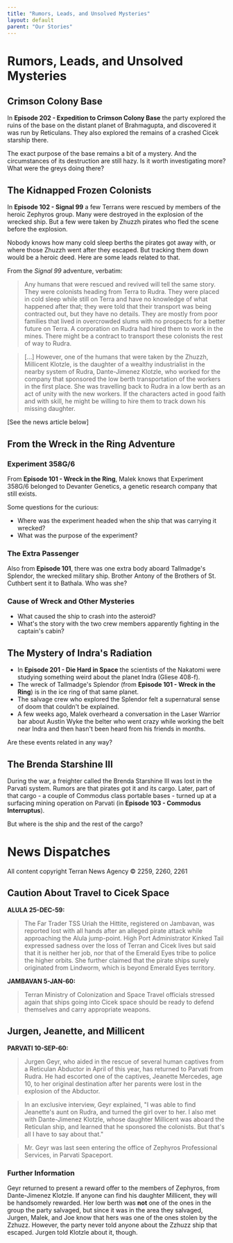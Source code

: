 ```yaml
---
title: "Rumors, Leads, and Unsolved Mysteries"
layout: default
parent: "Our Stories"
---
```


# Rumors, Leads, and Unsolved Mysteries


## Crimson Colony Base

In **Episode 202 - Expedition to Crimson Colony Base** the party explored the ruins of the base on the distant planet of Brahmagupta, and discovered it was run by Reticulans. They also explored the remains of a crashed Cicek starship there.

The exact purpose of the base remains a bit of a mystery. And the circumstances of its destruction are still hazy. Is it worth investigating more? What were the greys doing there?


## The Kidnapped Frozen Colonists

In **Episode 102 - Signal 99** a few Terrans were rescued by members of the heroic Zephyros group. Many were destroyed in the explosion of the wrecked ship. But a few were taken by Zhuzzh pirates who fled the scene before the explosion.

Nobody knows how many cold sleep berths the pirates got away with, or where those Zhuzzh went after they escaped. But tracking them down would be a heroic deed. Here are some leads related to that.

From the *Signal 99* adventure, verbatim:

> Any humans that were rescued and revived will tell the same story. They were colonists heading from Terra to Rudra. They were placed in cold sleep while still on Terra and have no knowledge of what happened after that; they were told that their transport was being contracted out, but they have no details. They are mostly from poor families that lived in overcrowded slums with no prospects for a better future on Terra. A corporation on Rudra had hired them to work in the mines. There might be a contract to transport these colonists the rest of way to Rudra.


> [...] However, one of the humans that were taken by the Zhuzzh, Millicent Klotzle, is the daughter of a wealthy industrialist in the nearby system of Rudra, Dante-Jimenez Klotzle, who worked for the company that sponsored the low berth transportation of the workers in the first place. She was travelling back to Rudra in a low berth as an act of unity with the new workers. If the characters acted in good faith and with skill, he might be willing to hire them to track down his missing daughter.

[See the news article below]

## From the Wreck in the Ring Adventure

### Experiment 358G/6

From **Episode 101 - Wreck in the Ring**, Malek knows that Experiment 358G/6 belonged to Devanter Genetics, a genetic research company that still exists.

Some questions for the curious:

* Where was the experiment headed when the ship that was carrying it wrecked?
* What was the purpose of the experiment?

### The Extra Passenger

Also from **Episode 101**, there was one extra body aboard Tallmadge's Splendor, the wrecked military ship. Brother Antony of the Brothers of St. Cuthbert sent it to Bathala. Who was she?

### Cause of Wreck and Other Mysteries

* What caused the ship to crash into the asteroid?
* What's the story with the two crew members apparently fighting in the captain's cabin?

## The Mystery of Indra's Radiation

* In **Episode 201 - Die Hard in Space** the scientists of the Nakatomi were studying something weird about the planet Indra (Gliese 408-f).
* The wreck of Tallmadge's Splendor (from **Episode 101 - Wreck in the Ring**) is in the ice ring of that same planet.
* The salvage crew who explored the Splendor felt a supernatural sense of doom that couldn't be explained.
* A few weeks ago, Malek overheard a conversation in the Laser Warrior bar about Austin Wyke the belter who went crazy while working the belt near Indra and then hasn't been heard from his friends in months.

Are these events related in any way?


## The Brenda Starshine III

During the war, a freighter called the Brenda Starshine III was lost in the Parvati system. Rumors are that pirates got it and its cargo. Later, part of that cargo - a couple of Commodus class portable bases - turned up at a surfacing mining operation on Parvati (in **Episode 103 - Commodus Interruptus**).

But where is the ship and the rest of the cargo?


# News Dispatches

All content copyright Terran News Agency © 2259, 2260, 2261

## Caution About Travel to Cicek Space

**ALULA 25-DEC-59:**

> The Far Trader TSS Uriah the Hittite, registered on Jambavan, was reported lost with all hands after an alleged pirate attack while approaching the Alula jump-point. High Port Administrator Kinked Tail expressed sadness over the loss of Terran and Cicek lives but said that it is neither her job, nor that of the Emerald Eyes tribe to police the higher orbits. She further claimed that the pirate ships surely originated from Lindworm, which is beyond Emerald Eyes territory.

**JAMBAVAN 5-JAN-60:**

> Terran Ministry of Colonization and Space Travel officials stressed again that ships going into Cicek space should be ready to defend themselves and carry appropriate weapons.

## Jurgen, Jeanette, and Millicent

**PARVATI 10-SEP-60:**

> Jurgen Geyr, who aided in the rescue of several human captives from a Reticulan Abductor in April of this year, has returned to Parvati from Rudra. He had escorted one of the captives, Jeanette Mercedes, age 10, to her original destination after her parents were lost in the explosion of the Abductor.

> In an exclusive interview, Geyr explained, "I was able to find Jeanette's aunt on Rudra, and turned the girl over to her. I also met with Dante-Jimenez Klotzle, whose daughter Millicent was aboard the Reticulan ship, and learned that he sponsored the colonists. But that's all I have to say about that."

> Mr. Geyr was last seen entering the office of Zephyros Professional Services, in Parvati Spaceport.

### Further Information

Geyr returned to present a reward offer to the members of Zephyros, from Dante-Jimenez Klotzle. If anyone can find his daughter Millicent, they will be handsomely rewarded. Her low berth was **not** one of the ones in the group the party salvaged, but since it was in the area they salvaged, Jurgen, Malek, and Joe know that hers was one of the ones stolen by the Zzhuzz. However, the party never told anyone about the Zzhuzz ship that escaped. Jurgen told Klotzle about it, though.
